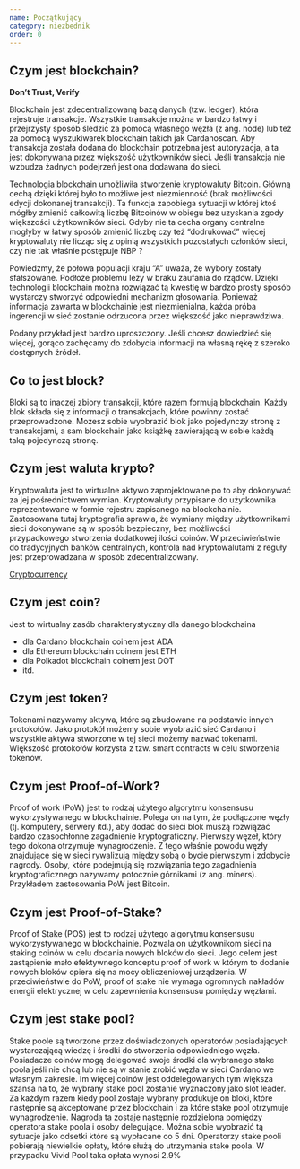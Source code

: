 ```yaml
---
name: Początkujący
category: niezbednik
order: 0
---
```


## Czym jest blockchain?

**Don’t Trust, Verify**

Blockchain jest zdecentralizowaną bazą danych (tzw. ledger), która rejestruje transakcje. Wszystkie transakcje można w bardzo łatwy i przejrzysty sposób śledzić za pomocą własnego węzła (z ang. node) lub też za pomocą wyszukiwarek blockchain takich jak Cardanoscan. Aby transakcja została dodana do blockchain potrzebna jest autoryzacja, a ta jest dokonywana przez większość użytkowników sieci. Jeśli transakcja nie wzbudza żadnych podejrzeń jest ona dodawana do sieci. 

Technologia blockchain umożliwiła stworzenie kryptowaluty Bitcoin. Główną cechą dzięki której było to możliwe jest niezmienność (brak możliwości edycji dokonanej transakcji). Ta funkcja zapobiega sytuacji w której ktoś mógłby zmienić całkowitą liczbę Bitcoinów w obiegu bez uzyskania zgody większości użytkowników sieci. Gdyby nie ta cecha organy centralne mogłyby w łatwy sposób zmienić liczbę czy też “dodrukować” więcej kryptowaluty nie licząc się z opinią wszystkich pozostałych członków sieci, czy nie tak właśnie postępuje NBP ?

Powiedzmy, że połowa populacji kraju “A” uważa, że wybory zostały sfałszowane. Podłoże problemu leży w braku zaufania do rządów. Dzięki technologii blockchain można rozwiązać tą kwestię w bardzo prosty sposób wystarczy stworzyć odpowiedni mechanizm głosowania. Ponieważ informacja zawarta w blockchainie jest niezmienialna, każda próba ingerencji w sieć zostanie odrzucona przez większość jako nieprawdziwa.

Podany przykład jest bardzo uproszczony. Jeśli chcesz dowiedzieć się więcej, gorąco zachęcamy do zdobycia informacji na własną rękę z szeroko dostępnych źródeł.

## Co to jest block?

Bloki są to inaczej zbiory transakcji, które razem formują blockchain. Każdy blok składa się z informacji o transakcjach, które powinny zostać przeprowadzone. Możesz sobie wyobrazić blok jako pojedynczy stronę z transakcjami, a sam blockchain jako książkę zawierającą w sobie każdą taką pojedynczą stronę. 

## Czym jest waluta krypto?

Kryptowaluta jest to wirtualne aktywo zaprojektowane po to aby dokonywać za jej pośrednictwem wymian. Kryptowaluty przypisane do użytkownika reprezentowane w formie rejestru zapisanego na blockchainie. Zastosowana tutaj kryptografia sprawia, że wymiany między użytkownikami sieci dokonywane są w sposób bezpieczny, bez możliwości przypadkowego stworzenia dodatkowej ilości coinów. W przeciwieństwie do tradycyjnych banków centralnych, kontrola nad kryptowalutami z reguły jest przeprowadzana w sposób zdecentralizowany.

[Cryptocurrency](https://pl.wikipedia.org/wiki/Kryptowaluta)

## Czym jest coin?
Jest to wirtualny zasób charakterystyczny dla danego blockchaina
- dla Cardano blockchain coinem jest ADA
- dla Ethereum blockchain coinem jest ETH
- dla Polkadot blockchain coinem jest DOT
- itd.

## Czym jest token?

Tokenami nazywamy aktywa, które są zbudowane na podstawie innych protokołów. Jako protokół możemy sobie wyobrazić sieć Cardano i wszystkie aktywa stworzone w tej sieci możemy nazwać tokenami. Większość protokołów korzysta z tzw. smart contracts w celu stworzenia tokenów.

## Czym jest Proof-of-Work?

Proof of work (PoW) jest to rodzaj użytego algorytmu konsensusu wykorzystywanego w blockchainie. Polega on na tym, że podłączone węzły (tj. komputery, serwery itd.), aby dodać do sieci blok muszą rozwiązać bardzo czasochłonne zagadnienie kryptograficzny. Pierwszy węzeł, który tego dokona otrzymuje wynagrodzenie. Z tego właśnie powodu węzły znajdujące się w sieci rywalizują między sobą o bycie pierwszym i zdobycie nagrody. Osoby, które podejmują się rozwiązania tego zagadnienia kryptograficznego nazywamy potocznie górnikami (z ang. miners). Przykładem zastosowania PoW jest Bitcoin.

## Czym jest Proof-of-Stake?

Proof of Stake (POS) jest to rodzaj użytego algorytmu konsensusu wykorzystywanego w blockchainie. Pozwala on użytkownikom sieci na staking coinów w celu dodania nowych bloków do sieci. Jego celem jest zastąpienie mało efektywnego konceptu proof of work w którym to dodanie nowych bloków opiera się na mocy obliczeniowej urządzenia. W przeciwieństwie do PoW, proof of stake nie wymaga ogromnych nakładów energii elektrycznej w celu zapewnienia konsensusu pomiędzy węzłami. 

## Czym jest stake pool?

Stake poole są tworzone przez doświadczonych operatorów posiadających wystarczającą wiedzę i środki do stworzenia odpowiedniego węzła. Posiadacze coinów mogą delegować swoje środki dla wybranego stake poola jeśli nie chcą lub nie są w stanie zrobić węzła w sieci Cardano we własnym zakresie.
Im więcej coinów jest oddelegowanych tym większa szansa na to, że wybrany stake pool zostanie wyznaczony jako slot leader. Za każdym razem kiedy pool zostaje wybrany produkuje on bloki, które następnie są akceptowane przez blockchain i za które stake pool otrzymuje wynagrodzenie. Nagroda ta zostaje następnie rozdzielona pomiędzy operatora stake poola i osoby delegujące. Można sobie wyobrazić tą sytuacje jako odsetki które są wypłacane co 5 dni. 
Operatorzy stake pooli pobierają niewielkie opłaty, które służą do utrzymania stake poola. W przypadku Vivid Pool taka opłata wynosi 2.9% 